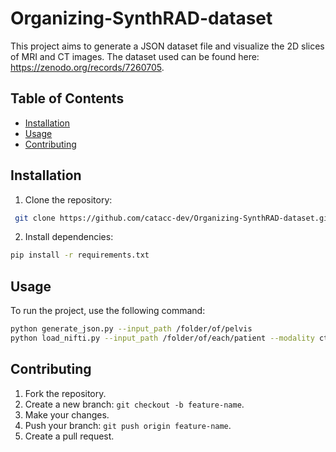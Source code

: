 # Organizing-SynthRAD-dataset
This project aims to generate a JSON dataset file and visualize the 2D slices of MRI and CT images.
The dataset used can be found here: https://zenodo.org/records/7260705.

## Table of Contents
- [Installation](#installation)
- [Usage](#usage)
- [Contributing](#contributing)

## Installation
1. Clone the repository:
```bash
 git clone https://github.com/catacc-dev/Organizing-SynthRAD-dataset.git
```

2. Install dependencies:
```bash
pip install -r requirements.txt
```

## Usage
To run the project, use the following command:
```bash
python generate_json.py --input_path /folder/of/pelvis
python load_nifti.py --input_path /folder/of/each/patient --modality ct
```

## Contributing
1. Fork the repository.
2. Create a new branch: `git checkout -b feature-name`.
3. Make your changes.
4. Push your branch: `git push origin feature-name`.
5. Create a pull request.
